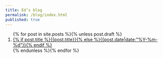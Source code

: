 ```yaml
---
title: Ed’s blog
permalink: /blog/index.html
published: true
---
```


<ol aria-label="Posts listed in reverse order, newest first." reversed>
{% for post in site.posts %}{% unless post.draft %}
<li><a href="{{post.url}}" accesskey="{{forloop.rindex}}"><time datetime="{{post.date|date:"%Y-%m-%d}}">{% if post.title %}{{post.title}}{% else %}{{post.date|date:"%Y-%m-%d"}}{% endif %}</time></a></li>
{% endunless %}{% endfor %}
</ol>
